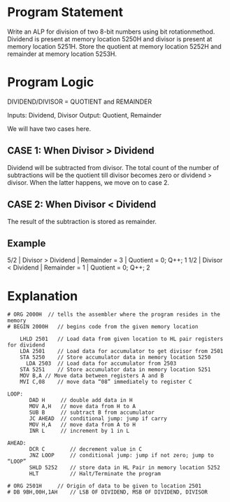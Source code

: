 # Program Statement
Write an ALP for division of two 8-bit numbers using bit rotationmethod. 
Dividend is present at memory location 5250H and divisor is present at memory location 5251H. 
Store the quotient at memory location 5252H and remainder at memory location 5253H.

# Program Logic
DIVIDEND/DIVISOR = QUOTIENT and REMAINDER

Inputs: Dividend, Divisor
Output: Quotient, Remainder

We will have two cases here.

## CASE 1: When Divisor > Dividend 
Dividend will be subtracted from divisor. The total count of the number of subtractions will be the quotient till divisor becomes zero or dividend > divisor. 
When the latter happens, we move on to case 2.

## CASE 2: When Divisor < Dividend
The result of the subtraction is stored as remainder.

## Example

5/2 | Divisor > Dividend | Remainder = 3 | Quotient = 0; Q++; 1
1/2 | Divisor < Dividend | Remainder = 1 | Quotient = 0; Q++; 2

# Explanation

	# ORG 2000H	 // tells the assembler where the program resides in the memory
	# BEGIN 2000H   // begins code from the given memory location

		LHLD 2501	// Load data from given location to HL pair registers for dividend
		LDA 2501	// Load data for accumulator to get divisor from 2501
		STA 5250	// Store accumulator data in memory location 5250
		  LDA 2503	// Load data for accumulator from 2503
		STA 5251	// Store accumulator data in memory location 5251
		MOV B,A	// Move data between registers A and B
		MVI C,08	// move data “08” immediately to register C

	LOOP:       
	       DAD H     // double add data in H
	       MOV A,H   // move data from H to A
	       SUB B     // subtract B from accumulator
	       JC AHEAD  // conditional jump: jump if carry
	       MOV H,A   // move data from A to H
	       INR L     // increment by 1 in L
	
	AHEAD:       
	       DCR C	    // decrement value in C
	       JNZ LOOP	    // conditional jump: jump if not zero; jump to “LOOP”
	       SHLD 5252	// store data in HL Pair in memory location 5252
	       HLT		    // Halt/Terminate the program
	
	# ORG 2501H		// Origin of data to be given to location 2501
	# DB 9BH,00H,1AH	// LSB OF DIVIDEND, MSB OF DIVIDEND, DIVISOR
